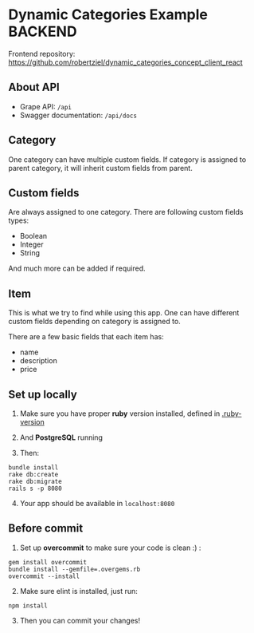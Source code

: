# Dynamic Categories Example BACKEND

Frontend repository: https://github.com/robertziel/dynamic_categories_concept_client_react

## About API

* Grape API: `/api`
* Swagger documentation: `/api/docs`

## Category

One category can have multiple custom fields.
If category is assigned to parent category, it will inherit custom fields from parent.

## Custom fields

Are always assigned to one category.
There are following custom fields types:

* Boolean
* Integer
* String

And much more can be added if required.

## Item

This is what we try to find while using this app.
One can have different custom fields depending on category is assigned to.

There are a few basic fields that each item has:

* name
* description
* price

## Set up locally

1. Make sure you have proper **ruby** version installed, defined in [.ruby-version](.ruby-version)

2. And **PostgreSQL** running

3. Then:
  ```
  bundle install
  rake db:create
  rake db:migrate
  rails s -p 8080
  ```

4. Your app should be available in `localhost:8080`

## Before commit

1. Set up **overcommit** to make sure your code is clean :) :

  ```
  gem install overcommit
  bundle install --gemfile=.overgems.rb
  overcommit --install
  ```

2. Make sure elint is installed, just run:
  ```
  npm install
  ```

3. Then you can commit your changes!
